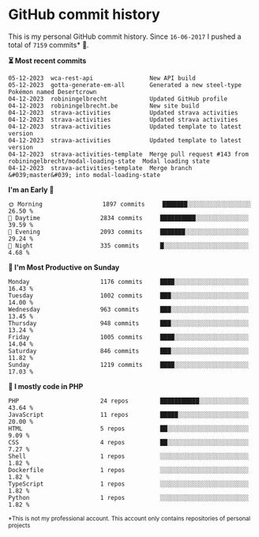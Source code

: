 # GitHub commit history
This is my personal GitHub commit history. Since <!--START_SECTION:first-commit-date-->`16-06-2017`<!--END_SECTION:first-commit-date--> I pushed a total of <!--START_SECTION:total-commit-count-->`7159`<!--END_SECTION:total-commit-count--> commits* 🎉.

<!--START_SECTION:most-recent-commits-->
**⏳ Most recent commits**
                                        
```text
05-12-2023  wca-rest-api                New API build
05-12-2023  gotta-generate-em-all       Generated a new steel-type Pokémon named Desertcrown
04-12-2023  robiningelbrecht            Updated GitHub profile
04-12-2023  robiningelbrecht.be         New site build
04-12-2023  strava-activities           Updated strava activities
04-12-2023  strava-activities           Updated strava activities
04-12-2023  strava-activities           Updated template to latest version
04-12-2023  strava-activities           Updated template to latest version
04-12-2023  strava-activities-template  Merge pull request #143 from robiningelbrecht/modal-loading-state  Modal loading state
04-12-2023  strava-activities-template  Merge branch &#039;master&#039; into modal-loading-state
```
<!--END_SECTION:most-recent-commits-->  

<!--START_SECTION:commits-per-day-time-->
**I&#039;m an Early 🐤**

```text
🌞 Morning                 1897 commits     ███████░░░░░░░░░░░░░░░░░░   26.50 %
🌆 Daytime                 2834 commits     ██████████░░░░░░░░░░░░░░░   39.59 %
🌃 Evening                 2093 commits     ███████░░░░░░░░░░░░░░░░░░   29.24 %
🌙 Night                   335 commits      █░░░░░░░░░░░░░░░░░░░░░░░░   4.68 %
```
<!--END_SECTION:commits-per-day-time-->  

<!--START_SECTION:commits-per-weekday-->
**📅 I&#039;m Most Productive on Sunday**

```text
Monday                    1176 commits     ████░░░░░░░░░░░░░░░░░░░░░   16.43 %
Tuesday                   1002 commits     ███░░░░░░░░░░░░░░░░░░░░░░   14.00 %
Wednesday                 963 commits      ███░░░░░░░░░░░░░░░░░░░░░░   13.45 %
Thursday                  948 commits      ███░░░░░░░░░░░░░░░░░░░░░░   13.24 %
Friday                    1005 commits     ████░░░░░░░░░░░░░░░░░░░░░   14.04 %
Saturday                  846 commits      ███░░░░░░░░░░░░░░░░░░░░░░   11.82 %
Sunday                    1219 commits     ████░░░░░░░░░░░░░░░░░░░░░   17.03 %
```
<!--END_SECTION:commits-per-weekday-->  

<!--START_SECTION:repos-per-language-->
**💬 I mostly code in PHP**

```text
PHP                       24 repos         ███████████░░░░░░░░░░░░░░   43.64 %
JavaScript                11 repos         █████░░░░░░░░░░░░░░░░░░░░   20.00 %
HTML                      5 repos          ██░░░░░░░░░░░░░░░░░░░░░░░   9.09 %
CSS                       4 repos          ██░░░░░░░░░░░░░░░░░░░░░░░   7.27 %
Shell                     1 repos          ░░░░░░░░░░░░░░░░░░░░░░░░░   1.82 %
Dockerfile                1 repos          ░░░░░░░░░░░░░░░░░░░░░░░░░   1.82 %
TypeScript                1 repos          ░░░░░░░░░░░░░░░░░░░░░░░░░   1.82 %
Python                    1 repos          ░░░░░░░░░░░░░░░░░░░░░░░░░   1.82 %
```
<!--END_SECTION:repos-per-language-->  

<sub>*This is not my professional account. This account only contains repositories of personal projects</sub>
